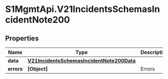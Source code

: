 # S1MgmtApi.V21IncidentsSchemasIncidentNote200

## Properties
Name | Type | Description | Notes
------------ | ------------- | ------------- | -------------
**data** | [**V21IncidentsSchemasIncidentNote200Data**](V21IncidentsSchemasIncidentNote200Data.md) |  | [optional] 
**errors** | **[Object]** | Errors | [optional] 


